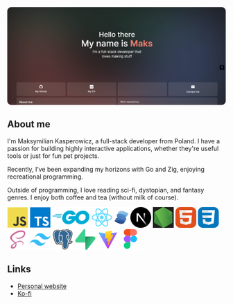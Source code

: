 <a href="https://www.maxkasperowicz.com/">
<img src="./public/bg.png" alt="Header image" />
</a>

## About me

I'm Maksymilian Kasperowicz, a full-stack developer from Poland. I have a passion for building highly interactive applications, whether they're useful tools or just for fun pet projects.

Recently, I’ve been expanding my horizons with Go and Zig, enjoying recreational programming.

Outside of programming, I love reading sci-fi, dystopian, and fantasy genres. I enjoy both coffee and tea (without milk of course).

![JavaScript](./public/icons/JavascriptIcon.svg)
![TypeScript](./public/icons/TypescriptIcon.svg)
![Golang](./public/icons/GoIcon.svg)
![React](./public/icons/ReactIcon.svg)
![Solidjs](./public/icons/SolidjsIcon.svg)
![Nextjs](./public/icons/NextjsIcon.svg)
![Nodejs](./public/icons/NodejsIcon.svg)
![HTML](./public/icons/HtmlIcon.svg)
![Css](./public/icons/CssIcon.svg)
![Sass](./public/icons/SassIcon.svg)
![TailwindCSS](./public/icons/TailwindCssIcon.svg)
![PostgreSql](./public/icons/PostgreSqlIcon.svg)
![Supabase](./public/icons/SupabaseIcon.svg)
![Vite](./public/icons/ViteIcon.svg)
![Figma](./public/icons/FigmaIcon.svg)

## Links

- [Personal website](https://www.maxkasperowicz.com/)
- [Ko-fi](https://ko-fi.com/yet_3)
